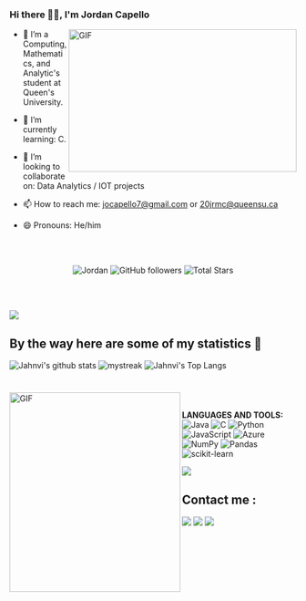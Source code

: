### Hi there 👋🏻, I'm Jordan Capello <br/>


<a target="_blank">
  <img align="right" height="250" width="400" alt="GIF" src="https://github.com/jocapello/Jordan Capello/blob/main/code.gif">
</a>

- 🔭 I’m a Computing, Mathematics, and Analytic's student at Queen's University.

- 🌱 I’m currently learning: C.
- 👯 I’m looking to collaborate on: Data Analytics / IOT projects 
- 📫 How to reach me: jocapello7@gmail.com or 20jrmc@queensu.ca
- 😄 Pronouns: He/him



</br>
</br>
<p align="center" >  
  <img src="https://komarev.com/ghpvc/?username=jocapello" alt=" Jordan" />
  <img alt="GitHub followers" src="https://img.shields.io/github/followers/jocapello?label=Followers&style=social"> 
  <img src="https://img.shields.io/github/stars/jocapello?label=Stars" alt="Total Stars">
</p>

<br/>
<br/>


<a href="https://www.youtube.com/watch?v=dQw4w9WgXcQ"><img src="https://user-images.githubusercontent.com/73097560/115834477-dbab4500-a447-11eb-908a-139a6edaec5c.gif"></a>

## By the way here are some of my statistics 🚀
![Jahnvi's github stats](https://github-readme-stats.vercel.app/api?username=jocapello&show_icons=true&theme=radical)
<img src="https://github-readme-streak-stats.herokuapp.com/?user=jocapello&theme=tokyonight" alt="mystreak"/>
![Jahnvi's Top Langs](https://github-readme-stats.vercel.app/api/top-langs/?username=jocapello&theme=tokyonight&layout=compact)


#

<a target="_blank"><img align="left" height="350" width="300" alt="GIF" src="https://github.com/jocapello/jocapello/blob/main/github.gif"></a>
<br/>


**LANGUAGES AND TOOLS:**  
<img alt="Java" src="https://img.shields.io/badge/java-%23ED8B00.svg?&style=for-the-badge&logo=java&logoColor=white"/> 
<img alt="C" src="https://img.shields.io/badge/c%20-%2300599C.svg?&style=for-the-badge&logo=c&logoColor=white"/>
<img alt="Python" src="https://img.shields.io/badge/python%20-%2314354C.svg?&style=for-the-badge&logo=python&logoColor=white"/> 
<img alt="JavaScript" src="https://img.shields.io/badge/javascript%20-%23323330.svg?&style=for-the-badge&logo=javascript&logoColor=%23F7DF1E"/>
<img alt="Azure" src="https://img.shields.io/badge/azure-%230072C6.svg?style=for-the-badge&logo=microsoftazure&logoColor=white">
<img alt="NumPy" src="https://img.shields.io/badge/numpy%20-%23013243.svg?&style=for-the-badge&logo=numpy&logoColor=white" />
<img alt="Pandas" src="https://img.shields.io/badge/pandas-%23150458.svg?style=for-the-badge&logo=pandas&logoColor=white"/>
<img alt="scikit-learn" src="https://img.shields.io/badge/scikit--learn-%23F7931E.svg?style=for-the-badge&logo=scikit-learn&logoColor=white">


<a href="https://www.youtube.com/watch?v=dQw4w9WgXcQ"><img src="https://user-images.githubusercontent.com/73097560/115834477-dbab4500-a447-11eb-908a-139a6edaec5c.gif"></a>

<!--
##  💹 Contribution Graph

<a href="https://github.com/jocapello"><img alt="Activity Graph" src="https://activity-graph.herokuapp.com/graph?username=jocapello&bg_color=1F222E&color=F8D866&line=F85D7F&point=FFFFFF&hide_border=true" /></a>
<Br>
 
-->

## Contact me : 

  
  
[![](https://img.shields.io/badge/linkedin-%230077B5.svg?&style=for-the-badge&logo=linkedin&logoColor=white)](https://www.linkedin.com/in/jocapello/)
[![](https://img.shields.io/badge/Gmail-D14836?style=for-the-badge&logo=gmail&logoColor=white)](mailto:jocapello7@gmail.com)
[![](https://img.shields.io/badge/Microsoft_Outlook-0078D4?style=for-the-badge&logo=microsoft-outlook&logoColor=white)](mailto:20jrmc@queensu.ca)